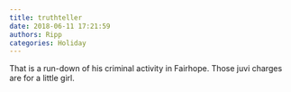 ```yaml
---
title: truthteller
date: 2018-06-11 17:21:59
authors: Ripp
categories: Holiday
---
```


 That is a run-down of his criminal activity in Fairhope. Those juvi charges are for a little girl.
